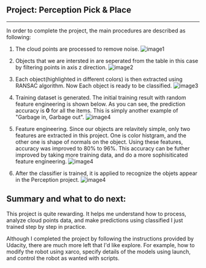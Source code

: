 ## Project: Perception Pick & Place

---

In order to complete the project, the main procedures are described as following: 

1. The cloud points are processed to remove noise. 
![image1](writeup_images/ex11.png)
2. Objects that we are intersted in are seperated from the table in this case by filtering points in axis z direction. 
![image2](writeup_images/ex13.png)
3. Each object(highlighted in different colors) is then extracted using RANSAC algorithm. Now Each object is ready to be classified. 
![image3](writeup_images/clustering.png)
4. Training dataset is generated. The initial training result with random feature engineering is shown below. As you can see, the prediction accuracy is **0** for all the items. This is simply another example of "Garbage in, Garbage out". 
![image4](writeup_images/untrained_table.png)
5. Feature engineering. Since our objects are relavitely simple, only two features are extracted in this project. One is color histgram, and the other one is shape of normals on the object. Using these features, accuracy was improved to 80% to 96%. This accuracy can be futher improved by taking more training data, and do a more sophisiticated feature engineering. 
![image4](writeup_images/perception.png)

6. After the classifier is trained, it is applied to recognize the objets appear in the Perception project. 
![image4](writeup_images/objects.png)


## Summary and what to do next: 
This project is quite rewarding. It helps me understand how to process, analyze cloud points data, and make predictions using classified I just trained step by step in practice.

Although I completed the project by following the instructions provided by Udacity, there are much more left that I'd like explore. For example, how to modify the robot using xarco, specify details of the models using launch, and control the robot as wanted with scripts. 



